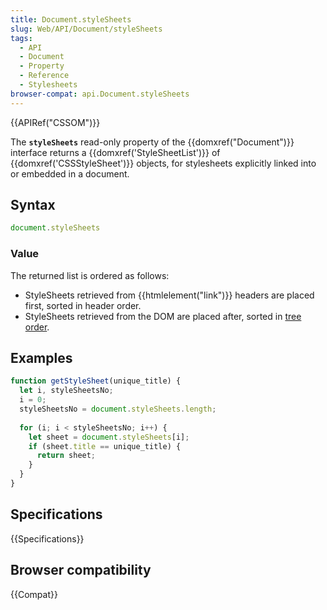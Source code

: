 ```yaml
---
title: Document.styleSheets
slug: Web/API/Document/styleSheets
tags:
  - API
  - Document
  - Property
  - Reference
  - Stylesheets
browser-compat: api.Document.styleSheets
---
```

{{APIRef("CSSOM")}}

The **`styleSheets`** read-only property of the {{domxref("Document")}} interface returns a {{domxref('StyleSheetList')}} of {{domxref('CSSStyleSheet')}} objects, for stylesheets explicitly linked into or embedded in a document.

## Syntax

```js
document.styleSheets
```

### Value

The returned list is ordered as follows:

- StyleSheets retrieved from {{htmlelement("link")}} headers are placed first, sorted in header order.
- StyleSheets retrieved from the DOM are placed after, sorted in [tree order](https://dom.spec.whatwg.org/#concept-tree-order).

## Examples

```js
function getStyleSheet(unique_title) {
  let i, styleSheetsNo;
  i = 0;
  styleSheetsNo = document.styleSheets.length;
  
  for (i; i < styleSheetsNo; i++) {
    let sheet = document.styleSheets[i];
    if (sheet.title == unique_title) {
      return sheet;
    }
  }
}
```

## Specifications

{{Specifications}}

## Browser compatibility

{{Compat}}
